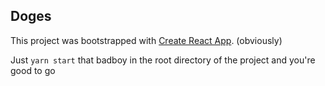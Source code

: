 ## Doges

This project was bootstrapped with [Create React App](https://github.com/facebook/create-react-app). (obviously)

Just `yarn start` that badboy in the root directory of the project and you're good to go
